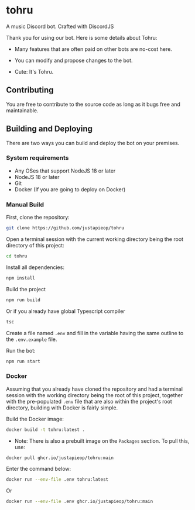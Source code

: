 # tohru

A music Discord bot. Crafted with DiscordJS

Thank you for using our bot. Here is some details about Tohru:

- Many features that are often paid on other bots are no-cost here.

- You can modify and propose changes to the bot.

- Cute: It's Tohru.

## Contributing

You are free to contribute to the source code as long as it bugs free and
maintainable.

## Building and Deploying

There are two ways you can build and deploy the bot on your premises.

### System requirements

- Any OSes that support NodeJS 18 or later
- NodeJS 18 or later
- Git
- Docker (If you are going to deploy on Docker)

### Manual Build

First, clone the repository:

```bash
git clone https://github.com/justapieop/tohru
```

Open a terminal session with the current working directory being the root
directory of this project:

```bash
cd tohru
```

Install all dependencies:

```bash
npm install
```

Build the project

```bash
npm run build
```

Or if you already have global Typescript compiler

```bash
tsc
```

Create a file named `.env` and fill in the variable having the same outline to
the `.env.example` file.

Run the bot:

```bash
npm run start
```

### Docker

Assuming that you already have cloned the repository and had a terminal session
with the working directory being the root of this project, together with the
pre-populated `.env` file that are also within the project's root directory,
building with Docker is fairly simple.

Build the Docker image:

```bash
docker build -t tohru:latest .
```

- Note: There is also a prebuilt image on the `Packages` section. To pull this,
  use:

```bash
docker pull ghcr.io/justapieop/tohru:main
```

Enter the command below:

```bash
docker run --env-file .env tohru:latest
```

Or

```bash
docker run --env-file .env ghcr.io/justapieop/tohru:main
```
